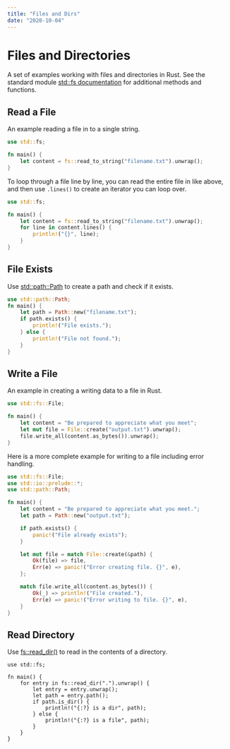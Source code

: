 ```yaml
---
title: "Files and Dirs"
date: "2020-10-04"
---
```


# Files and Directories

A set of examples working with files and directories in Rust. See the standard module [std::fs documentation](https://doc.rust-lang.org/std/fs/index.html) for additional methods and functions.

## Read a File

An example reading a file in to a single string.

```rust
use std::fs;

fn main() {
    let content = fs::read_to_string("filename.txt").unwrap();
}
```

To loop through a file line by line, you can read the entire file in like above, and then use `.lines()` to create an iterator you can loop over.

```rust
use std::fs;

fn main() {
    let content = fs::read_to_string("filename.txt").unwrap();
    for line in content.lines() {
        println!("{}", line);
    }
}
```

## File Exists

Use [std::path::Path](https://doc.rust-lang.org/std/path/struct.Path.html) to create a path and check if it exists.

```rust
use std::path::Path;
fn main() {
    let path = Path::new("filename.txt");
    if path.exists() {
        println!("File exists.");
    } else {
        println!("File not found.");
    }
}
```

## Write a File

An example in creating a writing data to a file in Rust.

```rust
use std::fs::File;

fn main() {
    let content = "Be prepared to appreciate what you meet";
    let mut file = File::create("output.txt").unwrap();
    file.write_all(content.as_bytes()).unwrap();
}
```

Here is a more complete example for writing to a file including error handling.

```rust
use std::fs::File;
use std::io::prelude::*;
use std::path::Path;

fn main() {
    let content = "Be prepared to appreciate what you meet.";
    let path = Path::new("output.txt");

    if path.exists() {
        panic!("File already exists");
    }

    let mut file = match File::create(&path) {
        Ok(file) => file,
        Err(e) => panic!("Error creating file. {}", e),
    };

    match file.write_all(content.as_bytes()) {
        Ok(_) => println!("File created."),
        Err(e) => panic!("Error writing to file. {}", e),
    }
}
```

## Read Directory

Use [fs::read\_dir()](https://doc.rust-lang.org/std/fs/fn.read_dir.html) to read in the contents of a directory.

```
use std::fs;

fn main() {
    for entry in fs::read_dir(".").unwrap() {
        let entry = entry.unwrap();
        let path = entry.path();
        if path.is_dir() {
            println!("{:?} is a dir", path);
        } else {
            println!("{:?} is a file", path);
        }
    }
}
```
